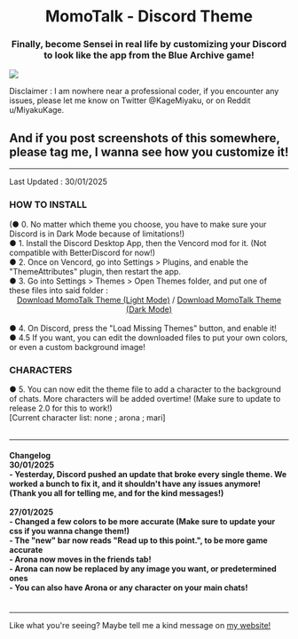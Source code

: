<h1 align="center">MomoTalk - Discord Theme</span></h1>
<h3 align="center">Finally, become Sensei in real life by customizing your Discord to look like the app from the Blue Archive game!</h3>

<img align="center" src="https://miyakukage.github.io/discord-momotalk/misc/light.png">

<p>Disclaimer : I am nowhere near a professional coder, if you encounter any issues, please let me know on Twitter @KageMiyaku, or on Reddit u/MiyakuKage.</p>
<h2>And if you post screenshots of this somewhere, please tag me, I wanna see how you customize it!</h2>
<hr>
Last Updated : 30/01/2025<br>
<h3> HOW TO INSTALL </h3>
(● 0. No matter which theme you choose, you have to make sure your Discord is in Dark Mode because of limitations!)<br>
● 1. Install the Discord Desktop App, then the Vencord mod for it. (Not compatible with BetterDiscord for now!)<br>
● 2. Once on Vencord, go into Settings > Plugins, and enable the "ThemeAttributes" plugin, then restart the app.<br>
● 3. Go into Settings > Themes > Open Themes folder, and put one of these files into said folder :<br>
      <center>
        <a href="https://github.com/MiyakuKage/discord-momotalk/releases/download/V2.0/Momotalk.theme.css">Download MomoTalk Theme (Light Mode)</a> / 
        <a href="https://github.com/MiyakuKage/discord-momotalk/releases/download/V2.0/Momotalk-DarkMode.theme.css">Download MomoTalk Theme (Dark Mode)</a>
    </center><br>
● 4. On Discord, press the "Load Missing Themes" button, and enable it!<br>
● 4.5 If you want, you can edit the downloaded files to put your own colors, or even a custom background image!<br>
<h3> CHARACTERS<br> </h3>
● 5. You can now edit the theme file to add a character to the background of chats. More characters will be added overtime! (Make sure to update to release 2.0 for this to work!)<br>
[Current character list: none ; arona ; mari]
<br><br>
<hr>
<h4>Changelog
      	 <br> 30/01/2025<br>
	 - Yesterday, Discord pushed an update that broke every single theme. We worked a bunch to fix it, and it shouldn't have any issues anymore! (Thank you all for telling me, and for the kind messages!)
	 <br>
	 <br> 27/01/2025<br>
	 - Changed a few colors to be more accurate (Make sure to update your css if you wanna change them!)<br>
	 - The "new" bar now reads "Read up to this point.", to be more game accurate<br>
       - Arona now moves in the friends tab!<br>
       - Arona can now be replaced by any image you want, or predetermined ones<br>
       - You can also have Arona or any character on your main chats! <br>
	 <br></h4>
<hr>
Like what you're seeing? Maybe tell me a kind message on <a href="https://mimiya.nekoweb.org/">my website!</a>
